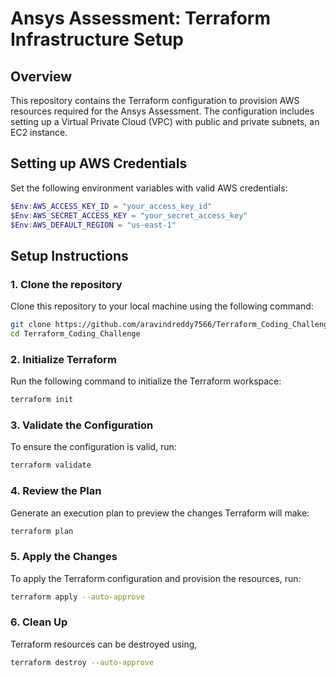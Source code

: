 
# Ansys Assessment: Terraform Infrastructure Setup

## Overview

This repository contains the Terraform configuration to provision AWS resources required for the Ansys Assessment. The configuration includes setting up a Virtual Private Cloud (VPC) with public and private subnets, an EC2 instance.


## Setting up AWS Credentials

Set the following environment variables with valid AWS credentials:

```powershell
$Env:AWS_ACCESS_KEY_ID = "your_access_key_id"
$Env:AWS_SECRET_ACCESS_KEY = "your_secret_access_key"
$Env:AWS_DEFAULT_REGION = "us-east-1"
```

## Setup Instructions

### 1. Clone the repository

Clone this repository to your local machine using the following command:

```bash
git clone https://github.com/aravindreddy7566/Terraform_Coding_Challenge.git
cd Terraform_Coding_Challenge
```

### 2. Initialize Terraform

Run the following command to initialize the Terraform workspace:

```bash
terraform init
```

### 3. Validate the Configuration

To ensure the configuration is valid, run:

```bash
terraform validate
```

### 4. Review the Plan

Generate an execution plan to preview the changes Terraform will make:

```bash
terraform plan
```

### 5. Apply the Changes

To apply the Terraform configuration and provision the resources, run:

```bash
terraform apply --auto-approve
```

### 6. Clean Up

Terraform resources can be destroyed using,

```bash
terraform destroy --auto-approve
```

